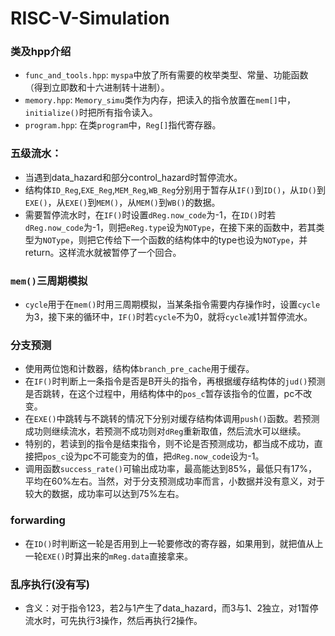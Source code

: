 # RISC-V-Simulation

### 类及hpp介绍
+ `func_and_tools.hpp`: `myspa`中放了所有需要的枚举类型、常量、功能函数（得到立即数和十六进制转十进制）。
+ `memory.hpp`: `Memory_simu`类作为内存，把读入的指令放置在`mem[]`中，`initialize()`时把所有指令读入。
+ `program.hpp`: 在类`program`中，`Reg[]`指代寄存器。

### 五级流水：
+ 当遇到data_hazard和部分control_hazard时暂停流水。
+ 结构体`ID_Reg`,`EXE_Reg`,`MEM_Reg`,`WB_Reg`分别用于暂存从`IF()`到`ID()`，从`ID()`到`EXE()`，从`EXE()`到`MEM()`，从`MEM()`到`WB()`的数据。
+ 需要暂停流水时，在`IF()`时设置`dReg.now_code`为-1，在`ID()`时若`dReg.now_code`为-1，则把`eReg.type`设为`NOType`，在接下来的函数中，若其类型为`NOType`，则把它传给下一个函数的结构体中的type也设为`NOType`，并return。这样流水就被暂停了一个回合。

### `mem()`三周期模拟
+ `cycle`用于在`mem()`时用三周期模拟，当某条指令需要内存操作时，设置`cycle`为3，接下来的循环中，`IF()`时若`cycle`不为0，就将`cycle`减1并暂停流水。

### 分支预测
+ 使用两位饱和计数器，结构体`branch_pre_cache`用于缓存。
+ 在`IF()`时判断上一条指令是否是B开头的指令，再根据缓存结构体的`jud()`预测是否跳转，在这个过程中，用结构体中的`pos_c`暂存该指令的位置，pc不改变。
+ 在`EXE()`中跳转与不跳转的情况下分别对缓存结构体调用`push()`函数。若预测成功则继续流水，若预测不成功则对`dReg`重新取值，然后流水可以继续。
+ 特别的，若读到的指令是结束指令，则不论是否预测成功，都当成不成功，直接把`pos_c`设为pc不可能变为的值，把`dReg.now_code`设为-1。
+ 调用函数`success_rate()`可输出成功率，最高能达到85%，最低只有17%，平均在60%左右。当然，对于分支预测成功率而言，小数据并没有意义，对于较大的数据，成功率可以达到75%左右。

### forwarding
+ 在`ID()`时判断这一轮是否用到上一轮要修改的寄存器，如果用到，就把值从上一轮`EXE()`时算出来的`mReg.data`直接拿来。

### 乱序执行(没有写)
+ 含义：对于指令123，若2与1产生了data_hazard，而3与1、2独立，对1暂停流水时，可先执行3操作，然后再执行2操作。
